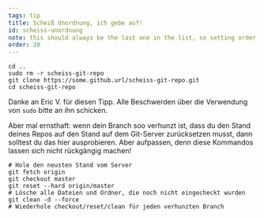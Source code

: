 ```yaml
---
tags: tip
title: Scheiß Unordnung, ich gebe auf!
id: scheiss-unordnung
note: this should always be the last one in the list, so setting order to 20 so I don't have to re-name/re-order it
order: 20
---
```


```git
cd ..
sudo rm -r scheiss-git-repo
git clone https://some.github.url/scheiss-git-repo.git
cd scheiss-git-repo
```

Danke an Eric V. für diesen Tipp. Alle Beschwerden über die Verwendung von `sudo` bitte an ihn schicken.

Aber mal ernsthaft: wenn dein Branch soo verhunzt ist, dass du den Stand deines Repos auf den Stand auf dem Git-Server zurücksetzen musst, dann solltest du das hier ausprobieren. Aber aufpassen, denn diese Kommandos lassen sich nicht rückgängig machen!


```git
# Hole den neusten Stand vom Server
git fetch origin
git checkout master
git reset --hard origin/master
# Lösche alle Dateien und Ordner, die noch nicht eingecheckt wurden
git clean -d --force
# Wiederhole checkout/reset/clean für jeden verhunzten Branch
```